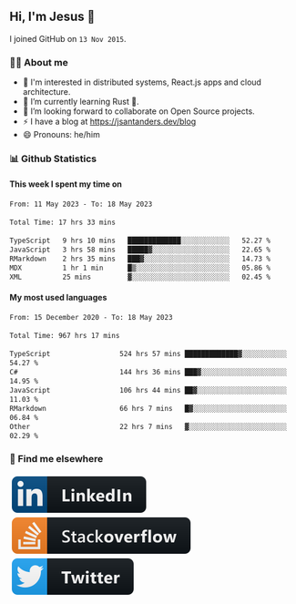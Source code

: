 ## Hi, I'm Jesus 👋

I joined GitHub on `13 Nov 2015`.

<!-- Talking about you -->

### 👨‍💻 About me

- 👦 I'm interested in distributed systems, React.js apps and cloud architecture.
- 🌱 I’m currently learning Rust 🦀.
- 👯 I’m looking forward to collaborate on Open Source projects.
- ⚡️ I have a blog at <https://jsantanders.dev/blog>
- 😄 Pronouns: he/him

### 📊 Github Statistics

#### This week I spent my time on

<!--START_SECTION:weekly-->

```text
From: 11 May 2023 - To: 18 May 2023

Total Time: 17 hrs 33 mins

TypeScript   9 hrs 10 mins   █████████████░░░░░░░░░░░░   52.27 %
JavaScript   3 hrs 58 mins   █████▓░░░░░░░░░░░░░░░░░░░   22.65 %
RMarkdown    2 hrs 35 mins   ███▓░░░░░░░░░░░░░░░░░░░░░   14.73 %
MDX          1 hr 1 min      █▒░░░░░░░░░░░░░░░░░░░░░░░   05.86 %
XML          25 mins         ▓░░░░░░░░░░░░░░░░░░░░░░░░   02.45 %
```

<!--END_SECTION:weekly-->

#### My most used languages

<!--START_SECTION:alltime-->

```text
From: 15 December 2020 - To: 18 May 2023

Total Time: 967 hrs 17 mins

TypeScript                 524 hrs 57 mins █████████████▓░░░░░░░░░░░   54.27 %
C#                         144 hrs 36 mins ███▓░░░░░░░░░░░░░░░░░░░░░   14.95 %
JavaScript                 106 hrs 44 mins ██▓░░░░░░░░░░░░░░░░░░░░░░   11.03 %
RMarkdown                  66 hrs 7 mins   █▓░░░░░░░░░░░░░░░░░░░░░░░   06.84 %
Other                      22 hrs 7 mins   ▓░░░░░░░░░░░░░░░░░░░░░░░░   02.29 %
```

<!--END_SECTION:alltime-->

### 📢 Find me elsewhere

<p>
  <a target="_blank" href="https://linkedin.com/in/jsantanders">
    <img src="https://github.com/jsantanders/jsantanders/blob/master/img/linkedin.svg" alt="LinkedIn" style="vertical-align:top; margin:4px">
  </a>
  
  <a target="_blank" href="https://stackoverflow.com/users/7318331/jesus-santander">
    <img src="https://github.com/jsantanders/jsantanders/blob/master/img/stackoverflow.svg" alt="StackOverflow" style="vertical-align:top; margin:4px">
  </a>
  
  <a target="_blank" href="http://twitter.com/jsantanders">
    <img src="https://github.com/jsantanders/jsantanders/blob/master/img/twitter.svg" alt="Twitter" style="vertical-align:top; margin:4px">
  </a>
</p>
